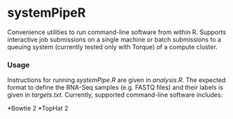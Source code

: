systemPipeR
===

Convenience utilities to run command-line software from within R. Supports
interactive job submissions on a single machine or batch submissions to a
queuing system (currently tested only with Torque) of a compute cluster.

### Usage
Instructions for running _systemPipe.R_ are given in _analysis.R_. The expected
format to define the RNA-Seq samples (e.g. FASTQ files) and their labels
is given in _targets.txt_. Currently, supported command-line software includes:

*Bowtie 2
*TopHat 2 
 
